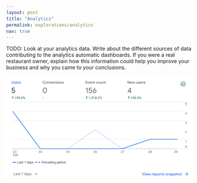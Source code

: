 ```yaml
---
layout: post
title: "Analytics"
permalink: explorations/analytics
nav: true
---
```


TODO: Look at your analytics data. Write about the
different sources of data contributing to the analytics automatic dashboards.
If you were a real restaurant owner, explain how this information could help
you improve your business and why you came to your conclusions.

![image](./assets/images/analytics.png)

